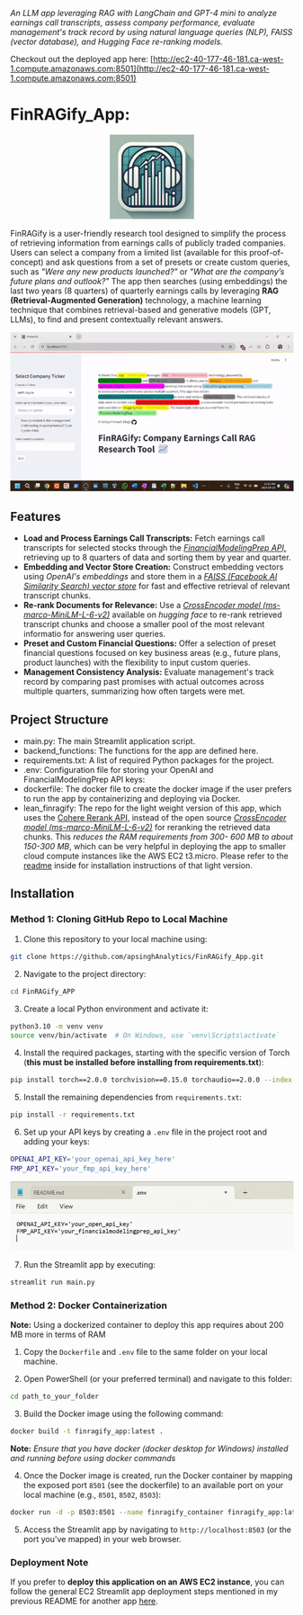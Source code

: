 *An LLM app leveraging RAG with LangChain and GPT-4 mini to analyze earnings call transcripts, assess company performance, evaluate management's track record by using natural language queries (NLP), FAISS (vector database), and Hugging Face re-ranking models.*

Checkout out the deployed app here: [http://ec2-40-177-46-181.ca-west-1.compute.amazonaws.com:8501](http://ec2-40-177-46-181.ca-west-1.compute.amazonaws.com:8501)


# FinRAGify_App: 

<p align="center"> <img width="150" src="https://raw.githubusercontent.com/apsinghAnalytics/FinRAGify_App/main/images/finragify.png"> </p>

FinRAGify is a user-friendly research tool designed to simplify the process of retrieving information from earnings calls of publicly traded companies. Users can select a company from a limited list (available for this proof-of-concept) and ask questions from a set of presets or create custom queries, such as *"Were any new products launched?"* or *"What are the company’s future plans and outlook?"* The app then searches (using embeddings) the last two years (8 quarters) of quarterly earnings calls by leveraging **RAG (Retrieval-Augmented Generation)** technology, a machine learning technique that combines retrieval-based and generative models (GPT, LLMs), to find and present contextually relevant answers.

<p align="center"> <img width="800" src="https://raw.githubusercontent.com/apsinghAnalytics/FinRAGify_App/main/images/finragify_UI.gif"> </p>



## Features

- **Load and Process Earnings Call Transcripts:** Fetch earnings call transcripts for selected stocks through the [*FinancialModelingPrep API,*](https://site.financialmodelingprep.com/developer/docs#earnings-transcripts) retrieving up to 8 quarters of data and sorting them by year and quarter.
- **Embedding and Vector Store Creation:** Construct embedding vectors using *OpenAI's embeddings* and store them in a [*FAISS (Facebook AI Similarity Search) vector store*](https://python.langchain.com/v0.2/docs/integrations/vectorstores/faiss/) for fast and effective retrieval of relevant transcript chunks.
- **Re-rank Documents for Relevance:** Use a [*CrossEncoder model (ms-marco-MiniLM-L-6-v2)*](https://huggingface.co/cross-encoder/ms-marco-MiniLM-L-6-v2) available on *hugging face* to re-rank retrieved transcript chunks and choose a smaller pool of the most relevant informatio for answering user queries.
- **Preset and Custom Financial Questions:** Offer a selection of preset financial questions focused on key business areas (e.g., future plans, product launches) with the flexibility to input custom queries.
- **Management Consistency Analysis:** Evaluate management's track record by comparing past promises with actual outcomes across multiple quarters, summarizing how often targets were met.

## Project Structure

- main.py: The main Streamlit application script.
- backend_functions: The functions for the app are defined here. 
- requirements.txt: A list of required Python packages for the project.
- .env: Configuration file for storing your OpenAI and FinancialModelingPrep API keys:  
- dockerfile: The docker file to create the docker image if the user prefers to run the app by containerizing and deploying via Docker.
- lean_finragify: The repo for the light weight version of this app, which uses the [Cohere Rerank API,](https://docs.cohere.com/reference/rerank) instead of the open source [*CrossEncoder model (ms-marco-MiniLM-L-6-v2)*](https://huggingface.co/cross-encoder/ms-marco-MiniLM-L-6-v2) for reranking the retrieved data chunks. This *reduces the RAM requirements from 300- 600 MB to about 150-300 MB*, which can be very helpful in deploying the app to smaller cloud compute instances like the AWS EC2 t3.micro. Please refer to the [readme](https://github.com/apsinghAnalytics/FinRAGify_App/blob/main/lean_finragify/README.md) inside for installation instructions of that light version. 

## Installation

### Method 1: Cloning GitHub Repo to Local Machine

1. Clone this repository to your local machine using:

```bash
git clone https://github.com/apsinghAnalytics/FinRAGify_App.git
```

2. Navigate to the project directory:

```bash
cd FinRAGify_APP
```

3. Create a local Python environment and activate it:

```bash
python3.10 -m venv venv
source venv/bin/activate  # On Windows, use `venv\Scripts\activate`
```

4. Install the required packages, starting with the specific version of Torch (**this must be installed before installing from requirements.txt**):

```bash
pip install torch==2.0.0 torchvision==0.15.0 torchaudio==2.0.0 --index-url https://download.pytorch.org/whl/cpu
```

5. Install the remaining dependencies from `requirements.txt`:

```bash
pip install -r requirements.txt
```

6. Set up your API keys by creating a `.env` file in the project root and adding your keys:

```bash
OPENAI_API_KEY='your_openai_api_key_here'
FMP_API_KEY='your_fmp_api_key_here'
```

<p align="center"> <img width="600" src="https://raw.githubusercontent.com/apsinghAnalytics/FinRAGify_App/main/images/env_file.png"> </p>

7. Run the Streamlit app by executing:

```bash
streamlit run main.py
```

### Method 2: Docker Containerization

**Note:** Using a dockerized container to deploy this app requires about 200 MB more in terms of RAM

1. Copy the `Dockerfile` and `.env` file to the same folder on your local machine.

2. Open PowerShell (or your preferred terminal) and navigate to this folder:

```bash
cd path_to_your_folder
```

3. Build the Docker image using the following command:

```bash
docker build -t finragify_app:latest .
```
**Note:** *Ensure that you have docker (docker desktop for Windows) installed and running before using docker commands*

4. Once the Docker image is created, run the Docker container by mapping the exposed port `8501` (see the dockerfile) to an available port on your local machine (e.g., `8501`, `8502`, `8503`):

```bash
docker run -d -p 8503:8501 --name finragify_container finragify_app:latest #this maps 8503 of local machine to exposed port 8501 of the app
```

5. Access the Streamlit app by navigating to `http://localhost:8503` (or the port you've mapped) in your web browser.

### Deployment Note

If you prefer to **deploy this application on an AWS EC2 instance**, you can follow the general EC2 Streamlit app deployment steps mentioned in my previous README for another app [here](https://github.com/apsinghAnalytics/streamlit_VentureGen).


